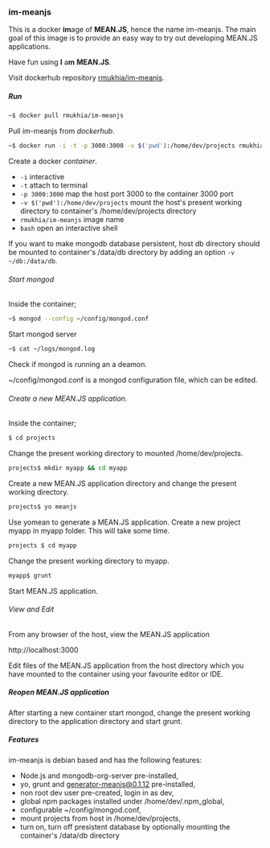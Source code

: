 ### im-meanjs

This is a docker **im**age of **MEAN.JS**, hence the name im-meanjs.
The main goal of this image is to provide an easy way to try out developing MEAN.JS applications.

Have fun using **I** a**m** **MEAN.JS**.

Visit dockerhub repository [rmukhia/im-meanjs][docker hub].

##### Run

```bash
~$ docker pull rmukhia/im-meanjs
```

Pull im-meanjs from _dockerhub_.

```bash
~$ docker run -i -t -p 3000:3000 -v $('pwd'):/home/dev/projects rmukhia/im-meanjs bash
```

Create a docker _container_.
* ```-i``` interactive
* ```-t``` attach to terminal
* ```-p 3000:3000``` map the host port 3000 to the container 3000 port
* ```-v $('pwd'):/home/dev/projects``` mount the host's present working directory to container's /home/dev/projects directory
* ```rmukhia/im-meanjs``` image name
* ```bash``` open an interactive shell

If you want to make mongodb database persistent, host db directory should be mounted to container's /data/db directory by adding an option ```-v ~/db:/data/db```.

###### Start mongod

Inside the container;

```bash
~$ mongod --config ~/config/mongod.conf
```
Start mongod server

```bash
~$ cat ~/logs/mongod.log
```
Check if mongod is running an a deamon.

~/config/mongod.conf is a mongod configuration file, which can be edited.

###### Create a new MEAN.JS application.

Inside the container;

```bash
$ cd projects
```
Change the present working directory to mounted /home/dev/projects.

```bash
projects$ mkdir myapp && cd myapp
``` 
Create a new MEAN.JS application directory and change the present working directory.

```bash
projects$ yo meanjs
```
Use yomean to generate a MEAN.JS application. Create a new project myapp in myapp folder.
This will take some time.

```bash
projects $ cd myapp
```
Change the present working directory to myapp.

```bash
myapp$ grunt
```
Start MEAN.JS application.

###### View and Edit 

From any browser of the host, view the MEAN.JS application

http://localhost:3000

Edit files of the MEAN.JS application from the host directory which you have mounted to the container using your favourite editor or IDE.

##### Reopen MEAN.JS application

After starting a new container start mongod, change the present working directory to the application directory and start grunt.

##### Features

im-meanjs is debian based and has the following features:

* Node.js and mongodb-org-server pre-installed,
* yo, grunt and generator-meanjs@0.1.12  pre-installed,
* non root dev user pre-created, login in as dev,
* global npm packages installed under /home/dev/.npm_global,
* configurable ~/config/mongod.conf,
* mount projects from host in /home/dev/projects,
* turn on, turn off presistent database by optionally mounting the container's /data/db directory

 
[docker hub]: https://hub.docker.com/add/automated-build/github/orgs/?namespace=rmukhia
